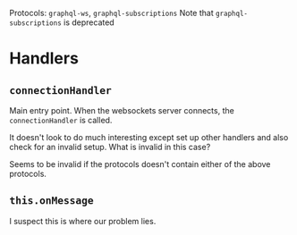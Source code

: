 Protocols: `graphql-ws`, `graphql-subscriptions`
Note that `graphql-subscriptions` is deprecated

# Handlers

## `connectionHandler`


Main entry point. When the websockets server connects, the `connectionHandler` is called.

It doesn't look to do much interesting except set up other handlers and also check for an invalid setup. What is invalid in this case?

Seems to be invalid if the protocols doesn't contain either of the above protocols.

## `this.onMessage`

I suspect this is where our problem lies.
